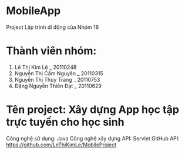 # MobileApp
Project Lập trình di động của Nhóm 16

# Thành viên nhóm:
1. Lê Thị Kim Lệ _ 20110248
2. Nguyễn Thị Cẩm Nguyên _ 20110315
3. Nguyễn Thị Thùy Trang _ 20110753
4. Đặng Nguyễn Thiên Đạt _ 20110629

# Tên project: Xây dựng App học tập trực tuyến cho học sinh
Công nghệ sử dụng: Java
Công nghệ xây dựng API: Servlet
GitHub API: https://github.com/LeThiKimLe/MobileProject
